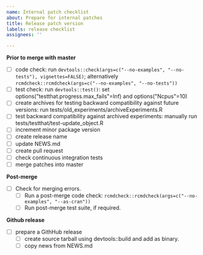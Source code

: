 ```yaml
---
name: Internal patch checklist
about: Prepare for internal patches
title: Release patch version
labels: release checklist
assignees: ''

---
```


**Prior to merge with master**
- [ ] code check: run `devtools::check(args=c("--no-examples", "--no-tests"), vignettes=FALSE)`; alternatively `rcmdcheck::rcmdcheck(args=c("--no-examples", "--no-tests"))`
- [ ] test check: run `devtools::test()`: set options("testthat.progress.max_fails"=Inf) and options("Ncpus"=10)
- [ ] create archives for testing backward compatibility against future versions: run tests/old_experiments/archiveExperiments.R
- [ ] test backward compatibility against archived experiments: manually run tests/testthat/test-update_object.R
- [ ] increment minor package version
- [ ] create release name
- [ ] update NEWS.md
- [ ] create pull request
- [ ] check continuous integration tests
- [ ] merge patches into master

**Post-merge**
- [ ] Check for merging errors.
  - [ ] Run a post-merge code check: `rcmdcheck::rcmdcheck(args=c("--no-examples", "--as-cran"))`
  - [ ] Run post-merge test suite, if required.

**Github release**
- [ ] prepare a GithHub release
  - [ ] create source tarball using devtools::build and add as binary.
  - [ ] copy news from NEWS.md

